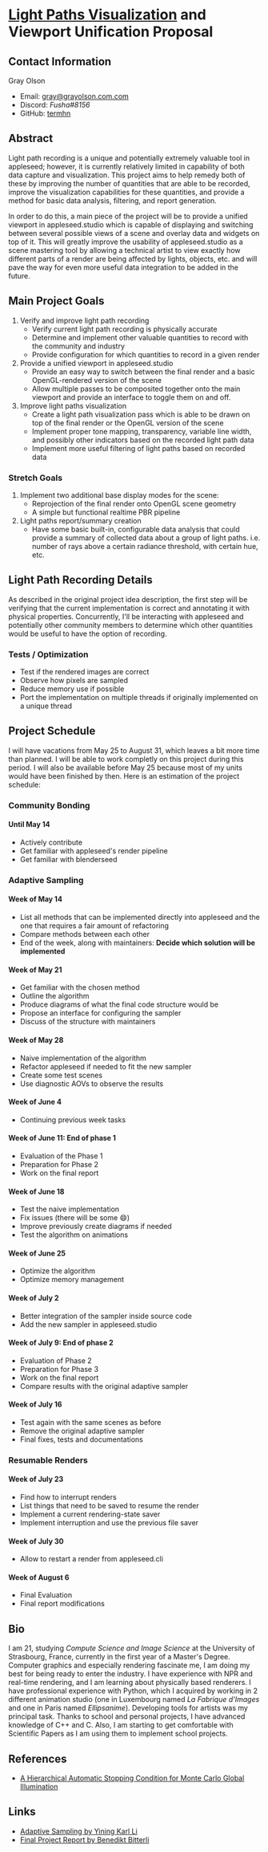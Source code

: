 # [Light Paths Visualization](https://github.com/appleseedhq/appleseed/wiki/List-of-Project-Ideas-for-GSoC-2019#project-10-improve-light-paths-visualization) and Viewport Unification Proposal

## Contact Information

Gray Olson

- Email: [gray@grayolson.com.com](gray@grayolson.com)
- Discord: *Fusha#8156*
- GitHub: [termhn](https://github.com/termhn)

## Abstract

Light path recording is a unique and potentially extremely valuable tool in appleseed; however, it is currently relatively limited in capability of both data capture and visualization. This project aims to help remedy both of these by improving the number of quantities that are able to be recorded, improve the visualization capabilities for these quantities, and provide a method for basic data analysis, filtering, and report generation.

In order to do this, a main piece of the project will be to provide a unified viewport in appleseed.studio which is capable of displaying and switching between several possible views of a scene and overlay data and widgets on top of it. This will greatly improve the usability of appleseed.studio as a scene mastering tool by allowing a technical artist to view exactly how different parts of a render are being affected by lights, objects, etc. and will pave the way for even more useful data integration to be added in the future.

## Main Project Goals

1. Verify and improve light path recording
    * Verify current light path recording is physically accurate
    * Determine and implement other valuable quantities to record with the community and industry
    * Provide configuration for which quantities to record in a given render
2. Provide a unified viewport in appleseed.studio
    * Provide an easy way to switch between the final render and a basic OpenGL-rendered version of the scene
    * Allow multiple passes to be composited together onto the main viewport and provide an interface to toggle them on and off.
3. Improve light paths visualization
    * Create a light path visualization pass which is able to be drawn on top of the final render or the OpenGL version of the scene
    * Implement proper tone mapping, transparency, variable line width, and possibly other indicators based on the recorded light path data
    * Implement more useful filtering of light paths based on recorded data

### Stretch Goals

1. Implement two additional base display modes for the scene:
    * Reprojection of the final render onto OpenGL scene geometry
    * A simple but functional realtime PBR pipeline
2. Light paths report/summary creation
    * Have some basic built-in, configurable data analysis that could provide a summary of collected data about a group of light paths. i.e. number of rays above a certain radiance threshold, with certain hue, etc.

## Light Path Recording Details

As described in the original project idea description, the first step will be verifying that the current implementation is correct and annotating it with physical properties. Concurrently, I'll be interacting with appleseed and potentially other community members to determine which other quantities would be useful to have the option of recording.

### Tests / Optimization

- Test if the rendered images are correct
- Observe how pixels are sampled
- Reduce memory use if possible
- Port the implementation on multiple threads if originally implemented on a unique thread

## Project Schedule

I will have vacations from May 25 to August 31, which leaves a bit more time than planned. I will be able to work completly on this project during this period. I will also be available before May 25 because most of my units would have been finished by then. Here is an estimation of the project schedule:

### Community Bonding

#### Until May 14

- Actively contribute
- Get familiar with appleseed's render pipeline
- Get familiar with blenderseed

### Adaptive Sampling

#### Week of May 14

- List all methods that can be implemented directly into appleseed and the one that requires a fair amount of refactoring
- Compare methods between each other
- End of the week, along with maintainers: **Decide which solution will be implemented**

#### Week of May 21

- Get familiar with the chosen method 
- Outline the algorithm
- Produce diagrams of what the final code structure would be
- Propose an interface for configuring the sampler
- Discuss of the structure with maintainers

#### Week of May 28

- Naive implementation of the algorithm
- Refactor appleseed if needed to fit the new sampler
- Create some test scenes
- Use diagnostic AOVs to observe the results

#### Week of June 4

- Continuing previous week tasks

#### Week of June 11: End of phase 1

- Evaluation of the Phase 1
- Preparation for Phase 2
- Work on the final report

#### Week of June 18

- Test the naive implementation
- Fix issues (there will be some :smile:)
- Improve previously create diagrams if needed
- Test the algorithm on animations

#### Week of June 25

- Optimize the algorithm
- Optimize memory management

#### Week of July 2

- Better integration of the sampler inside source code
- Add the new sampler in appleseed.studio

#### Week of July 9: End of phase 2

- Evaluation of Phase 2
- Preparation for Phase 3
- Work on the final report
- Compare results with the original adaptive sampler
 
#### Week of July 16

- Test again with the same scenes as before
- Remove the original adaptive sampler
- Final fixes, tests and documentations

### Resumable Renders

#### Week of July 23

- Find how to interrupt renders
- List things that need to be saved to resume the render
- Implement a current rendering-state saver
- Implement interruption and use the previous file saver

#### Week of July 30

- Allow to restart a render from appleseed.cli

#### Week of August 6

- Final Evaluation
- Final report modifications

## Bio

I am 21, studying *Compute Science and Image Science* at the University of Strasbourg, France, currently in the first year of a Master's Degree. Computer graphics and especially rendering fascinate me, I am doing my best for being ready to enter the industry. I have experience with NPR and real-time rendering, and I am learning about physically based renderers. I have professional experience with Python, which I acquired by working in 2 different animation studio (one in Luxembourg named *La Fabrique d'Images* and one in Paris named *Ellipsanime*). Developing tools for artists was my principal task. Thanks to school and personal projects, I have advanced knowledge of C++ and C. Also, I am starting to get comfortable with Scientific Papers as I am using them to implement school projects.

## References

- [A Hierarchical Automatic Stopping Condition for Monte Carlo Global Illumination](https://jo.dreggn.org/home/2009_stopping.pdf)

## Links

- [Adaptive Sampling by Yining Karl Li](https://blog.yiningkarlli.com/2015/03/adaptive-sampling.html)
- [Final Project Report by Benedikt Bitterli](http://noobody.org/is-report/medium.html)